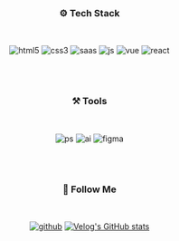 <div align="center">

<br>


### ⚙️ Tech Stack
<br>

![html5](https://img.shields.io/badge/HTML5-E34F26?style=for-the-badge&logo=html5&logoColor=white)
![css3](https://img.shields.io/badge/CSS3-1572B6?style=for-the-badge&logo=css3&logoColor=white)
![saas](https://img.shields.io/badge/Sass-CC6699?style=for-the-badge&logo=sass&logoColor=white)
![js](https://img.shields.io/badge/JavaScript-F7DF1E?style=for-the-badge&logo=JavaScript&logoColor=white)
![vue](https://img.shields.io/badge/Vue.js-35495E?style=for-the-badge&logo=vue.js&logoColor=4FC08D)
![react](https://img.shields.io/badge/React-20232A?style=for-the-badge&logo=react&logoColor=61DAFB)

<br>
<br>

### ⚒️ Tools
<br>

![ps](https://img.shields.io/badge/Adobe%20Photoshop-31A8FF?style=for-the-badge&logo=Adobe%20Photoshop&logoColor=black)
![ai](https://img.shields.io/badge/Adobe%20Illustrator-FF9A00?style=for-the-badge&logo=adobe%20illustrator&logoColor=white)
![figma](https://img.shields.io/badge/Figma-F24E1E?style=for-the-badge&logo=figma&logoColor=white)


<br>
<br>


### 📝 Follow Me
<br>

[![github](https://img.shields.io/badge/GitHub-100000?style=for-the-badge&logo=github&logoColor=white)](https://github.com/sat2llite)
[![Velog's GitHub stats](https://velog-readme-stats.vercel.app/api/badge?name=velog)](https://velog.io/@raumschiff_)

<br>

</div>
